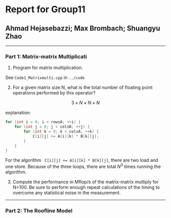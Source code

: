 # Report for Group11
## Ahmad Hejasebazzi; Max Brombach; Shuangyu Zhao


----------
### Part 1: Matrix-matrix Multiplicati
1. Program for matrix multiplication.

See ```Code1_Matrixmulti.cpp``` in ```../code```

2. For a given matrix size N, what is the total number of floating point operations performed by this operator?

$$ 3 \times N \times N \times N $$

explanation:
```c++
for (int i = 0; i < rowsA; ++i) {
    for (int j = 0; j < colsB; ++j) {
        for (int k = 0; k < colsA; ++k) {
            C[i][j] += A[i][k] * B[k][j];
        }
    }
}
```
For the algorithm ``` C[i][j] += A[i][k] * B[k][j]```, there are two load and one store. Because of the three loops, there are total $N^3$ times running the algorithm.

3. Compute the performance in Mflop/s of the matrix-matrix multiply for N=100. Be sure to perform enough repeat calculations of the timing to overcome any statistical noise in the measurement.






-------------
### Part 2: The Roofline Model









